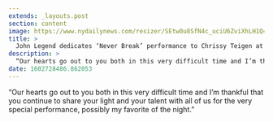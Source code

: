 ```yaml
--- 
extends: _layouts.post 
section: content 
image: https://www.nydailynews.com/resizer/SEtw0u8SfN4c_uciU6ZviXhLH1Q=/1200x0/top/cloudfront-us-east-1.images.arcpublishing.com/tronc/52SC5K2OZJADDOQH4WDDJGQI74.jpg 
title: > 
  John Legend dedicates ‘Never Break’ performance to Chrissy Teigen at Billboard Music Awards 
description: > 
  “Our hearts go out to you both in this very difficult time and I’m thankful that you continue to share your light and your talent with all of us for the very special performance, possibly my favorite of the night.” 
date: 1602728486.862053 
--- 
```

“Our hearts go out to you both in this very difficult time and I’m thankful that you continue to share your light and your talent with all of us for the very special performance, possibly my favorite of the night.”
